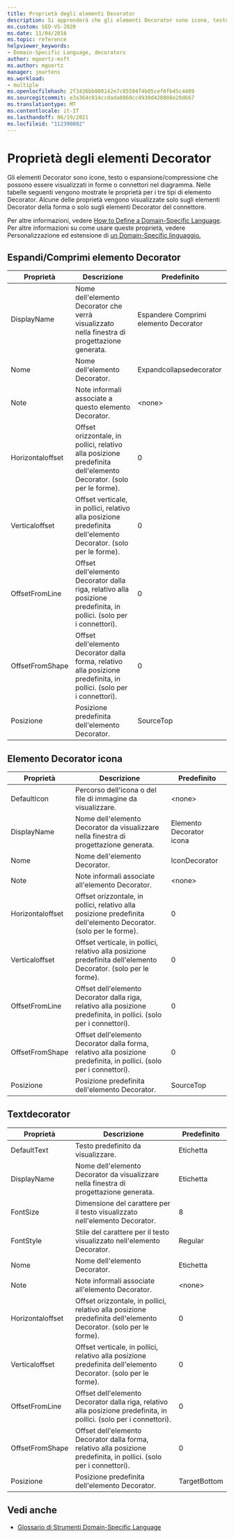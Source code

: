```yaml
---
title: Proprietà degli elementi Decorator
description: Si apprenderà che gli elementi Decorator sono icone, testo o caselle di espansione/compressione che possono essere visualizzate in forme o connettori nel diagramma.
ms.custom: SEO-VS-2020
ms.date: 11/04/2016
ms.topic: reference
helpviewer_keywords:
- Domain-Specific Language, decorators
author: mgoertz-msft
ms.author: mgoertz
manager: jmartens
ms.workload:
- multiple
ms.openlocfilehash: 2f3436bb800142e7c85594f4b05cef6fb45c4489
ms.sourcegitcommit: e3a364c014ccdada0860cc4930d428808e20d667
ms.translationtype: MT
ms.contentlocale: it-IT
ms.lasthandoff: 06/19/2021
ms.locfileid: "112390802"
---
```

# <a name="properties-of-decorators"></a>Proprietà degli elementi Decorator
Gli elementi Decorator sono icone, testo o espansione/compressione che possono essere visualizzati in forme o connettori nel diagramma. Nelle tabelle seguenti vengono mostrate le proprietà per i tre tipi di elemento Decorator. Alcune delle proprietà vengono visualizzate solo sugli elementi Decorator della forma o solo sugli elementi Decorator del connettore.

 Per altre informazioni, vedere [How to Define a Domain-Specific Language](../modeling/how-to-define-a-domain-specific-language.md). Per altre informazioni su come usare queste proprietà, vedere Personalizzazione ed estensione di [un Domain-Specific linguaggio.](../modeling/customizing-and-extending-a-domain-specific-language.md)

## <a name="expandcollapse-decorator"></a>Espandi/Comprimi elemento Decorator

|Proprietà|Descrizione|Predefinito|
|-|-|-|
|DisplayName|Nome dell'elemento Decorator che verrà visualizzato nella finestra di progettazione generata.|Espandere Comprimi elemento Decorator|
|Nome|Nome dell'elemento Decorator.|Expandcollapsedecorator|
|Note|Note informali associate a questo elemento Decorator.|\<none>|
|Horizontaloffset|Offset orizzontale, in pollici, relativo alla posizione predefinita dell'elemento Decorator. (solo per le forme).|0|
|Verticaloffset|Offset verticale, in pollici, relativo alla posizione predefinita dell'elemento Decorator. (solo per le forme).|0|
|OffsetFromLine|Offset dell'elemento Decorator dalla riga, relativo alla posizione predefinita, in pollici. (solo per i connettori).|0|
|OffsetFromShape|Offset dell'elemento Decorator dalla forma, relativo alla posizione predefinita, in pollici. (solo per i connettori).|0|
|Posizione|Posizione predefinita dell'elemento Decorator.|SourceTop|

## <a name="icon-decorator"></a>Elemento Decorator icona

|Proprietà|Descrizione|Predefinito|
|-|-|-|
|DefaultIcon|Percorso dell'icona o del file di immagine da visualizzare.|\<none>|
|DisplayName|Nome dell'elemento Decorator da visualizzare nella finestra di progettazione generata.|Elemento Decorator icona|
|Nome|Nome dell'elemento Decorator.|IconDecorator|
|Note|Note informali associate all'elemento Decorator.|\<none>|
|Horizontaloffset|Offset orizzontale, in pollici, relativo alla posizione predefinita dell'elemento Decorator. (solo per le forme).|0|
|Verticaloffset|Offset verticale, in pollici, relativo alla posizione predefinita dell'elemento Decorator. (solo per le forme).|0|
|OffsetFromLine|Offset dell'elemento Decorator dalla riga, relativo alla posizione predefinita, in pollici. (solo per i connettori).|0|
|OffsetFromShape|Offset dell'elemento Decorator dalla forma, relativo alla posizione predefinita, in pollici. (solo per i connettori).|0|
|Posizione|Posizione predefinita dell'elemento Decorator.|SourceTop|

## <a name="textdecorator"></a>Textdecorator

|Proprietà|Descrizione|Predefinito|
|-|-|-|
|DefaultText|Testo predefinito da visualizzare.|Etichetta|
|DisplayName|Nome dell'elemento Decorator da visualizzare nella finestra di progettazione generata.|Etichetta|
|FontSize|Dimensione del carattere per il testo visualizzato nell'elemento Decorator.|8|
|FontStyle|Stile del carattere per il testo visualizzato nell'elemento Decorator.|Regular|
|Nome|Nome dell'elemento Decorator.|Etichetta|
|Note|Note informali associate all'elemento Decorator.|\<none>|
|Horizontaloffset|Offset orizzontale, in pollici, relativo alla posizione predefinita dell'elemento Decorator. (solo per le forme).|0|
|Verticaloffset|Offset verticale, in pollici, relativo alla posizione predefinita dell'elemento Decorator. (solo per le forme).|0|
|OffsetFromLine|Offset dell'elemento Decorator dalla riga, relativo alla posizione predefinita, in pollici. (solo per i connettori).|0|
|OffsetFromShape|Offset dell'elemento Decorator dalla forma, relativo alla posizione predefinita, in pollici. (solo per i connettori).|0|
|Posizione|Posizione predefinita dell'elemento Decorator.|TargetBottom|

## <a name="see-also"></a>Vedi anche

- [Glossario di Strumenti Domain-Specific Language](/previous-versions/bb126564(v=vs.100))